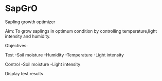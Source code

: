 # SapGrO
Sapling growth optimizer

Aim:
  To grow saplings in optimum condition by controlling temperature,light intensity and humidity. 

Objectives:

Test
  -Soil moisture
  -Humidity
  -Temperature
  -Light intensity
  
Control
  -Soil moisture
  -Light intensity
  
Display test results

